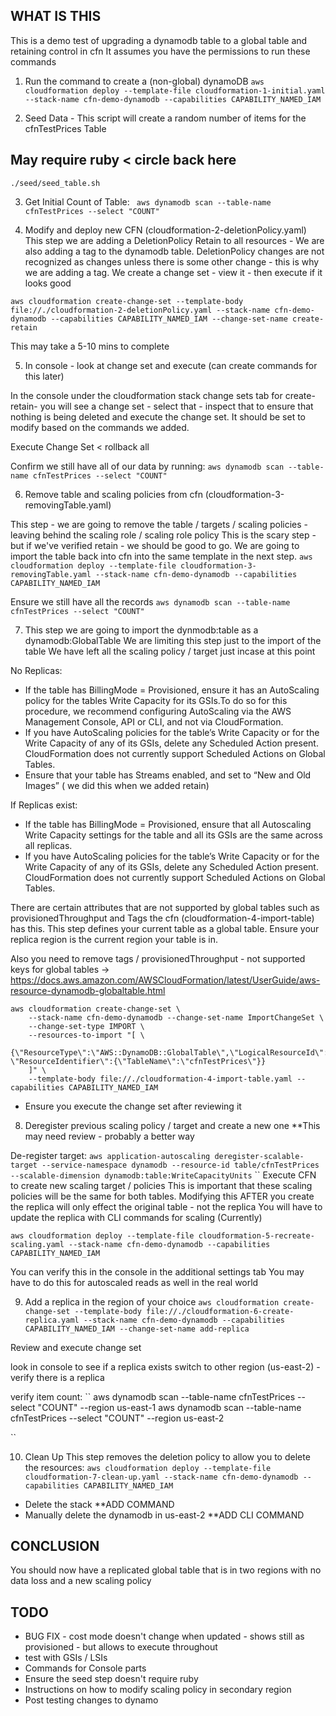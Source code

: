 ## WHAT IS THIS

This is a demo test of upgrading a dynamodb table to a global table and retaining control in cfn
It assumes you have the permissions to run these commands


1. Run the command to create a (non-global) dynamoDB
``aws cloudformation deploy --template-file cloudformation-1-initial.yaml --stack-name cfn-demo-dynamodb --capabilities CAPABILITY_NAMED_IAM``

2. Seed Data - This script will create a random number of items for the cfnTestPrices Table
## May require ruby < circle back here
``./seed/seed_table.sh``

3. Get Initial Count of Table:
`` aws dynamodb scan --table-name cfnTestPrices --select "COUNT"``

4. Modify and deploy new CFN (cloudformation-2-deletionPolicy.yaml)
This step we are adding a DeletionPolicy Retain to all resources - We are also adding a tag to the dynamodb table.
DeletionPolicy changes are not recognized as changes unless there is some other change - this is why we are adding a tag.
We create a change set - view it - then execute if it looks good

``aws cloudformation create-change-set --template-body file://./cloudformation-2-deletionPolicy.yaml --stack-name cfn-demo-dynamodb --capabilities CAPABILITY_NAMED_IAM --change-set-name create-retain``

This may take a 5-10 mins to complete

5. In console - look at change set and execute (can create commands for this later)

In the console under the cloudformation stack change sets tab for create-retain- you will see a change set - select that - inspect that to ensure that nothing is being deleted and execute the change set. It should be set to modify based on the commands we added.

Execute Change Set < rollback all

Confirm we still have all of our data by running:
``aws dynamodb scan --table-name cfnTestPrices --select "COUNT"``

6.  Remove table and scaling policies from cfn (cloudformation-3-removingTable.yaml)

This step - we are going to remove the table / targets / scaling policies - leaving behind the scaling role / scaling role policy
This is the scary step - but if we've verified retain - we should be good to go. We are going to import the table back into cfn into the same template in the next step.
``aws cloudformation deploy --template-file cloudformation-3-removingTable.yaml --stack-name cfn-demo-dynamodb --capabilities CAPABILITY_NAMED_IAM``

Ensure we still have all the records
``aws dynamodb scan --table-name cfnTestPrices --select "COUNT"``

7. This step we are going to import the dynmodb:table as a dynamodb:GlobalTable
We are limiting this step just to the import of the table
We have left all the scaling policy / target just incase at this point

No Replicas:
- If the table has BillingMode = Provisioned, ensure it has an AutoScaling policy for the tables Write Capacity for its GSIs.To do so for this procedure, we recommend configuring AutoScaling via the AWS Management Console, API or CLI, and not via CloudFormation.
- If you have AutoScaling policies for the table’s Write Capacity or for the Write Capacity of any of its GSIs, delete any Scheduled Action present. CloudFormation does not currently support Scheduled Actions on Global Tables.
- Ensure that your table has Streams enabled, and set to “New and Old Images” ( we did this when we added retain)

If Replicas exist:
- If the table has BillingMode = Provisioned, ensure that all Autoscaling Write Capacity settings for the table and all its GSIs are the same across all replicas.
- If you have AutoScaling policies for the table’s Write Capacity or for the Write Capacity of any of its GSIs, delete any Scheduled Action present. CloudFormation does not currently support Scheduled Actions on Global Tables.


There are certain attributes that are not supported by global tables such as provisionedThroughput and Tags the cfn (cloudformation-4-import-table) has this. This step defines your current table as a global table. Ensure your replica region is the current region your table is in.

Also you need to remove tags / provisionedThroughput - not supported keys for global tables -> https://docs.aws.amazon.com/AWSCloudFormation/latest/UserGuide/aws-resource-dynamodb-globaltable.html
```
aws cloudformation create-change-set \
    --stack-name cfn-demo-dynamodb --change-set-name ImportChangeSet \
    --change-set-type IMPORT \
    --resources-to-import "[ \
      {\"ResourceType\":\"AWS::DynamoDB::GlobalTable\",\"LogicalResourceId\":\"cfnTestPrices\", \"ResourceIdentifier\":{\"TableName\":\"cfnTestPrices\"}}
    ]" \
    --template-body file://./cloudformation-4-import-table.yaml --capabilities CAPABILITY_NAMED_IAM
```

  - Ensure you execute the change set after reviewing it

8. Deregister previous scaling policy / target and create a new one
**This may need review - probably a better way

De-register target:
``aws application-autoscaling deregister-scalable-target --service-namespace dynamodb --resource-id table/cfnTestPrices --scalable-dimension dynamodb:table:WriteCapacityUnits``
``
Execute CFN to create new scaling target / policies
This is important that these scaling policies will be the same for both tables.
Modifying this AFTER you create the replica will only effect the original table - not the replica
You will have to update the replica with CLI commands for scaling (Currently)

``aws cloudformation deploy --template-file cloudformation-5-recreate-scaling.yaml --stack-name cfn-demo-dynamodb --capabilities CAPABILITY_NAMED_IAM``

You can verify this in the console in the additional settings tab
You may have to do this for autoscaled reads as well in the real world

9. Add a replica in the region of your choice
``
aws cloudformation create-change-set --template-body file://./cloudformation-6-create-replica.yaml --stack-name cfn-demo-dynamodb --capabilities CAPABILITY_NAMED_IAM --change-set-name add-replica
``

Review and execute change set

look in console to see if a replica exists
switch to other region (us-east-2) - verify there is a replica

verify item count:
``
aws dynamodb scan --table-name cfnTestPrices --select "COUNT" --region us-east-1
aws dynamodb scan --table-name cfnTestPrices --select "COUNT" --region us-east-2

``

10. Clean Up
This step removes the deletion policy to allow you to delete the resources:
``aws cloudformation deploy --template-file cloudformation-7-clean-up.yaml --stack-name cfn-demo-dynamodb --capabilities CAPABILITY_NAMED_IAM``

- Delete the stack **ADD COMMAND
- Manually delete the dynamodb in us-east-2 **ADD CLI COMMAND

## CONCLUSION

You should now have a replicated global table that is in two regions with no data loss and a new scaling policy

## TODO
- BUG FIX - cost mode doesn't change when updated - shows still as provisioned - but allows to execute throughout
- test with GSIs / LSIs
- Commands for Console parts
- Ensure the seed step doesn't require ruby
- Instructions on how to modify scaling policy in secondary region
- Post testing changes to dynamo
